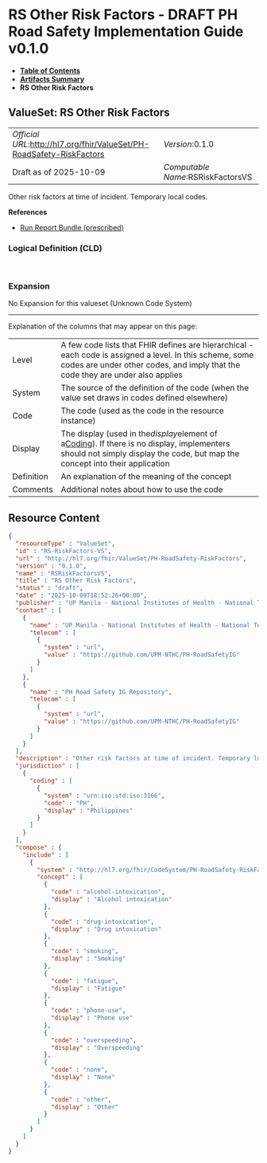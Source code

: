# RS Other Risk Factors - DRAFT PH Road Safety Implementation Guide v0.1.0

* [**Table of Contents**](toc.md)
* [**Artifacts Summary**](artifacts.md)
* **RS Other Risk Factors**

## ValueSet: RS Other Risk Factors 

| | |
| :--- | :--- |
| *Official URL*:http://hl7.org/fhir/ValueSet/PH-RoadSafety-RiskFactors | *Version*:0.1.0 |
| Draft as of 2025-10-09 | *Computable Name*:RSRiskFactorsVS |

 
Other risk factors at time of incident. Temporary local codes. 

 **References** 

* [Run Report Bundle (prescribed)](StructureDefinition-RunReportBundle.md)

### Logical Definition (CLD)

 

### Expansion

No Expansion for this valueset (Unknown Code System)

-------

 Explanation of the columns that may appear on this page: 

| | |
| :--- | :--- |
| Level | A few code lists that FHIR defines are hierarchical - each code is assigned a level. In this scheme, some codes are under other codes, and imply that the code they are under also applies |
| System | The source of the definition of the code (when the value set draws in codes defined elsewhere) |
| Code | The code (used as the code in the resource instance) |
| Display | The display (used in the*display*element of a[Coding](http://hl7.org/fhir/R4/datatypes.html#Coding)). If there is no display, implementers should not simply display the code, but map the concept into their application |
| Definition | An explanation of the meaning of the concept |
| Comments | Additional notes about how to use the code |



## Resource Content

```json
{
  "resourceType" : "ValueSet",
  "id" : "RS-RiskFactors-VS",
  "url" : "http://hl7.org/fhir/ValueSet/PH-RoadSafety-RiskFactors",
  "version" : "0.1.0",
  "name" : "RSRiskFactorsVS",
  "title" : "RS Other Risk Factors",
  "status" : "draft",
  "date" : "2025-10-09T18:52:26+00:00",
  "publisher" : "UP Manila - National Institutes of Health - National Telehealth Center",
  "contact" : [
    {
      "name" : "UP Manila - National Institutes of Health - National Telehealth Center",
      "telecom" : [
        {
          "system" : "url",
          "value" : "https://github.com/UPM-NTHC/PH-RoadSafetyIG"
        }
      ]
    },
    {
      "name" : "PH Road Safety IG Repository",
      "telecom" : [
        {
          "system" : "url",
          "value" : "https://github.com/UPM-NTHC/PH-RoadSafetyIG"
        }
      ]
    }
  ],
  "description" : "Other risk factors at time of incident. Temporary local codes.",
  "jurisdiction" : [
    {
      "coding" : [
        {
          "system" : "urn:iso:std:iso:3166",
          "code" : "PH",
          "display" : "Philippines"
        }
      ]
    }
  ],
  "compose" : {
    "include" : [
      {
        "system" : "http://hl7.org/fhir/CodeSystem/PH-RoadSafety-RiskFactors",
        "concept" : [
          {
            "code" : "alcohol-intoxication",
            "display" : "Alcohol intoxication"
          },
          {
            "code" : "drug-intoxication",
            "display" : "Drug intoxication"
          },
          {
            "code" : "smoking",
            "display" : "Smoking"
          },
          {
            "code" : "fatigue",
            "display" : "Fatigue"
          },
          {
            "code" : "phone-use",
            "display" : "Phone use"
          },
          {
            "code" : "overspeeding",
            "display" : "Overspeeding"
          },
          {
            "code" : "none",
            "display" : "None"
          },
          {
            "code" : "other",
            "display" : "Other"
          }
        ]
      }
    ]
  }
}

```
